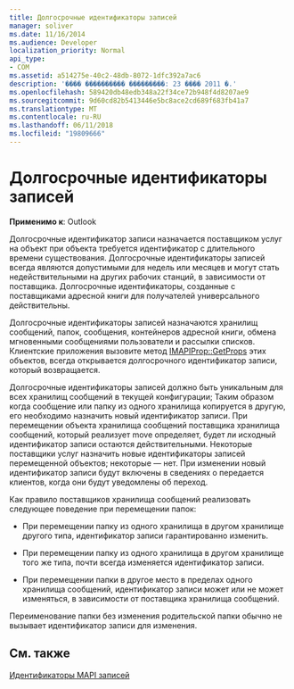 ```yaml
---
title: Долгосрочные идентификаторы записей
manager: soliver
ms.date: 11/16/2014
ms.audience: Developer
localization_priority: Normal
api_type:
- COM
ms.assetid: a514275e-40c2-48db-8072-1dfc392a7ac6
description: '���� ���������� ���������: 23 ���� 2011 �.'
ms.openlocfilehash: 589420db48edb348a22f34ce72b948f4d8207ae9
ms.sourcegitcommit: 9d60cd82b5413446e5bc8ace2cd689f683fb41a7
ms.translationtype: MT
ms.contentlocale: ru-RU
ms.lasthandoff: 06/11/2018
ms.locfileid: "19809666"
---
```

# <a name="long-term-entry-identifiers"></a>Долгосрочные идентификаторы записей

  
  
**Применимо к**: Outlook 
  
Долгосрочные идентификатор записи назначается поставщиком услуг на объект при объекта требуется идентификатор с длительного времени существования. Долгосрочные идентификаторы записей всегда являются допустимыми для недель или месяцев и могут стать недействительными на других рабочих станций, в зависимости от поставщика. Долгосрочные идентификаторы, созданные с поставщиками адресной книги для получателей универсального действительны. 
  
Долгосрочные идентификаторы записей назначаются хранилищ сообщений, папок, сообщения, контейнеров адресной книги, обмена мгновенными сообщениями пользователи и рассылки списков. Клиентские приложения вызовите метод [IMAPIProp::GetProps](imapiprop-getprops.md) этих объектов, всегда открывается долгосрочного идентификатор записи, который возвращается. 
  
Долгосрочные идентификаторы записей должно быть уникальным для всех хранилищ сообщений в текущей конфигурации; Таким образом когда сообщение или папку из одного хранилища копируется в другую, его необходимо назначить новый идентификатор записи. При перемещении объекта хранилища сообщений поставщика хранилища сообщений, который реализует move определяет, будет ли исходный идентификатор записи остаются действительными. Некоторые поставщики услуг назначить новые идентификаторы записей перемещенной объектов; некоторые — нет. При изменении новый идентификатор записи будут включены в сведениях о передается клиентов, когда они будут уведомлены об переход. 
  
Как правило поставщиков хранилища сообщений реализовать следующее поведение при перемещении папок:
  
- При перемещении папку из одного хранилища в другом хранилище другого типа, идентификатор записи гарантированно изменить.
    
- При перемещении папку из одного хранилища в другом хранилище того же типа, почти всегда изменяется идентификатор записи.
    
- При перемещении папки в другое место в пределах одного хранилища сообщений, идентификатор записи может или не может изменяться, в зависимости от поставщика хранилища сообщений.
    
Переименование папки без изменения родительской папки обычно не вызывает идентификатор записи для изменения. 
  
## <a name="see-also"></a>См. также



[Идентификаторы MAPI записей](mapi-entry-identifiers.md)

